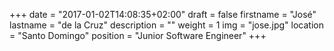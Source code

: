 +++
date = "2017-01-02T14:08:35+02:00"
draft = false
firstname = "José"
lastname = "de la Cruz"
description = ""
weight = 1
img = "jose.jpg"
location = "Santo Domingo"
position = "Junior Software Engineer"
+++
